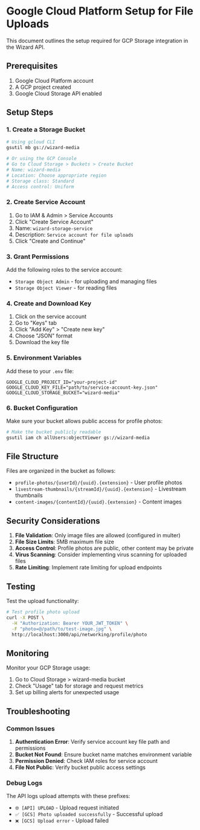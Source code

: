 # Google Cloud Platform Setup for File Uploads

This document outlines the setup required for GCP Storage integration in the Wizard API.

## Prerequisites

1. Google Cloud Platform account
2. A GCP project created
3. Google Cloud Storage API enabled

## Setup Steps

### 1. Create a Storage Bucket

```bash
# Using gcloud CLI
gsutil mb gs://wizard-media

# Or using the GCP Console
# Go to Cloud Storage > Buckets > Create Bucket
# Name: wizard-media
# Location: Choose appropriate region
# Storage class: Standard
# Access control: Uniform
```

### 2. Create Service Account

1. Go to IAM & Admin > Service Accounts
2. Click "Create Service Account"
3. Name: `wizard-storage-service`
4. Description: `Service account for file uploads`
5. Click "Create and Continue"

### 3. Grant Permissions

Add the following roles to the service account:
- `Storage Object Admin` - for uploading and managing files
- `Storage Object Viewer` - for reading files

### 4. Create and Download Key

1. Click on the service account
2. Go to "Keys" tab
3. Click "Add Key" > "Create new key"
4. Choose "JSON" format
5. Download the key file

### 5. Environment Variables

Add these to your `.env` file:

```env
GOOGLE_CLOUD_PROJECT_ID="your-project-id"
GOOGLE_CLOUD_KEY_FILE="path/to/service-account-key.json"
GOOGLE_CLOUD_STORAGE_BUCKET="wizard-media"
```

### 6. Bucket Configuration

Make sure your bucket allows public access for profile photos:

```bash
# Make the bucket publicly readable
gsutil iam ch allUsers:objectViewer gs://wizard-media
```

## File Structure

Files are organized in the bucket as follows:
- `profile-photos/{userId}/{uuid}.{extension}` - User profile photos
- `livestream-thumbnails/{streamId}/{uuid}.{extension}` - Livestream thumbnails
- `content-images/{contentId}/{uuid}.{extension}` - Content images

## Security Considerations

1. **File Validation**: Only image files are allowed (configured in multer)
2. **File Size Limits**: 5MB maximum file size
3. **Access Control**: Profile photos are public, other content may be private
4. **Virus Scanning**: Consider implementing virus scanning for uploaded files
5. **Rate Limiting**: Implement rate limiting for upload endpoints

## Testing

Test the upload functionality:

```bash
# Test profile photo upload
curl -X POST \
  -H "Authorization: Bearer YOUR_JWT_TOKEN" \
  -F "photo=@/path/to/test-image.jpg" \
  http://localhost:3000/api/networking/profile/photo
```

## Monitoring

Monitor your GCP Storage usage:
1. Go to Cloud Storage > wizard-media bucket
2. Check "Usage" tab for storage and request metrics
3. Set up billing alerts for unexpected usage

## Troubleshooting

### Common Issues

1. **Authentication Error**: Verify service account key file path and permissions
2. **Bucket Not Found**: Ensure bucket name matches environment variable
3. **Permission Denied**: Check IAM roles for service account
4. **File Not Public**: Verify bucket public access settings

### Debug Logs

The API logs upload attempts with these prefixes:
- `🌐 [API] UPLOAD` - Upload request initiated
- `✅ [GCS] Photo uploaded successfully` - Successful upload
- `❌ [GCS] Upload error` - Upload failed
